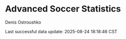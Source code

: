 # Advanced Soccer Statistics
Denis Ostroushko

<!-- gfm -->

Last successful data update: 2025-08-24 18:18:46 CST
